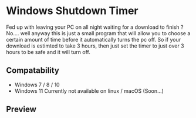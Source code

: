 # Windows Shutdown Timer
Fed up with leaving your PC on all night waiting for a download to finish ? No.... well anyway this is just a small program that will
allow you to choose a certain amount of time before it automatically turns the pc off. So if your download is estimted to take 3 hours,
then just set the timer to just over 3 hours to be safe and it will turn off.

## Compatability
- Windows 7 / 8 / 10
- Windows 11
Currently not available on linux / macOS (Soon...)

## Preview


